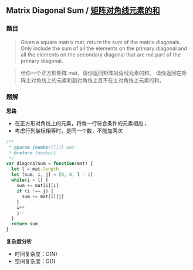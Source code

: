 ## Matrix Diagonal Sum / [矩阵对角线元素的和](https://leetcode-cn.com/problems/matrix-diagonal-sum/)

### 题目
> Given a square matrix mat, return the sum of the matrix diagonals.
Only include the sum of all the elements on the primary diagonal and all the elements on the secondary diagonal that are not part of the primary diagonal.

> 给你一个正方形矩阵 mat，请你返回矩阵对角线元素的和。
请你返回在矩阵主对角线上的元素和副对角线上且不在主对角线上元素的和。


### 题解
**思路**
+ 在正方形对角线上的元素，将每一行符合条件的元素相加；
+ 考虑行列坐标相等时，是同一个数，不能加两次

```js
/**
 * @param {number[][]} mat
 * @return {number}
 */
var diagonalSum = function(mat) {
  let l = mat.length
  let [sum, i, j] = [0, 0, l - 1]
  while(i < l) {
    sum += mat[i][i]
    if (i !== j) {
      sum += mat[i][j]
    }
    i++
    j--
  }
  return sum
}
```

**复杂度分析**
+ 时间复杂度：O(N)
+ 空间复杂度：O(1)